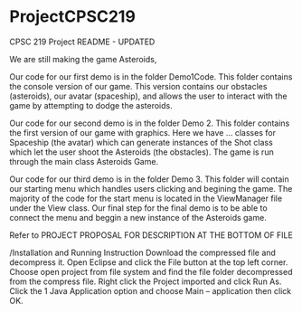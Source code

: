 # ProjectCPSC219
CPSC 219 Project
README - UPDATED 


We are still making the game Asteroids,

Our code for our first demo is in the folder Demo1Code. This folder contains the console version of our game.
This version contains our obstacles (asteroids), our avatar (spaceship), and allows the user to interact with the game by attempting to dodge the asteroids.

Our code for our second demo is in the folder Demo 2. This folder contains the first version of our game with graphics. Here we have ... classes for Spaceship (the avatar) which can generate instances of the Shot class which let the user shoot the Asteroids (the obstacles). The game is run through the main class Asteroids Game.

Our code for our third demo is in the folder Demo 3. This folder will contain our starting menu which handles users clicking and begining the game. The majority of the code for the start menu is located in the ViewManager file under the View class. Our final step for the final demo is to be able to connect the menu and beggin a new instance of the Asteroids game. 



Refer to PROJECT PROPOSAL FOR DESCRIPTION AT THE BOTTOM OF FILE 

/Installation and Running Instruction
Download the compressed file and decompress it. Open Eclipse and click the File button at the top left corner. Choose open project from file system and find the file folder decompressed from the compress file. Right click the Project imported and click Run As. Click the 1 Java Application option and choose 
Main – application then click OK.
